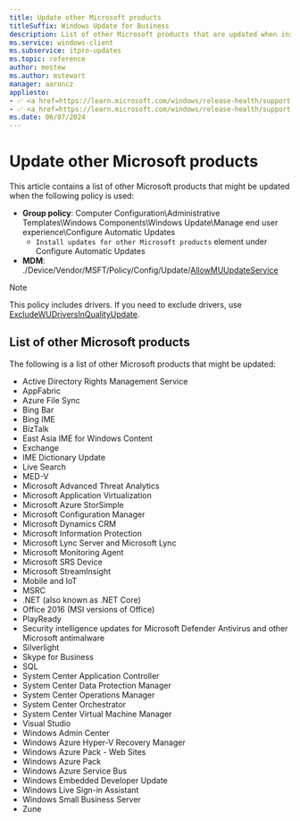 ```yaml
---
title: Update other Microsoft products
titleSuffix: Windows Update for Business
description: List of other Microsoft products that are updated when install updates for other Microsoft products (allowmuupdateservice) is used.
ms.service: windows-client
ms.subservice: itpro-updates
ms.topic: reference
author: mestew
ms.author: mstewart
manager: aaroncz
appliesto:
- ✅ <a href=https://learn.microsoft.com/windows/release-health/supported-versions-windows-client target=_blank>Windows 11</a>
- ✅ <a href=https://learn.microsoft.com/windows/release-health/supported-versions-windows-client target=_blank>Windows 10</a>
ms.date: 06/07/2024
---
```


# Update other Microsoft products
<!--8743531-->
This article contains a list of other Microsoft products that might be updated when the following policy is used:

- **Group policy**: Computer Configuration\Administrative Templates\Windows Components\Windows Update\Manage end user experience\Configure Automatic Updates
    - `Install updates for other Microsoft products` element under Configure Automatic Updates
- **MDM**: ./Device/Vendor/MSFT/Policy/Config/Update/[AllowMUUpdateService](/windows/client-management/mdm/policy-csp-update?toc=/windows/deployment/toc.json&bc=/windows/deployment/breadcrumb/toc.json#allowmuupdateservice)

> [!Note]
> This policy includes drivers. If you need to exclude drivers, use [ExcludeWUDriversInQualityUpdate](/windows/client-management/mdm/policy-csp-update?toc=/windows/deployment/toc.json&bc=/windows/deployment/breadcrumb/toc.json#excludewudriversinqualityupdate).


## List of other Microsoft products

The following is a list of other Microsoft products that might be updated:

- Active Directory Rights Management Service
- AppFabric
- Azure File Sync
- Bing Bar
- Bing IME
- BizTalk
- East Asia IME for Windows Content
- Exchange
- IME Dictionary Update
- Live Search
- MED-V
- Microsoft Advanced Threat Analytics
- Microsoft Application Virtualization
- Microsoft Azure StorSimple
- Microsoft Configuration Manager
- Microsoft Dynamics CRM
- Microsoft Information Protection
- Microsoft Lync Server and Microsoft Lync
- Microsoft Monitoring Agent
- Microsoft SRS Device
- Microsoft StreamInsight
- Mobile and IoT
- MSRC
- .NET (also known as .NET Core)
- Office 2016 (MSI versions of Office)
- PlayReady
- Security intelligence updates for Microsoft Defender Antivirus and other Microsoft antimalware
- Silverlight
- Skype for Business
- SQL
- System Center Application Controller
- System Center Data Protection Manager
- System Center Operations Manager
- System Center Orchestrator
- System Center Virtual Machine Manager
- Visual Studio
- Windows Admin Center
- Windows Azure Hyper-V Recovery Manager
- Windows Azure Pack - Web Sites
- Windows Azure Pack
- Windows Azure Service Bus
- Windows Embedded Developer Update
- Windows Live Sign-in Assistant
- Windows Small Business Server
- Zune

